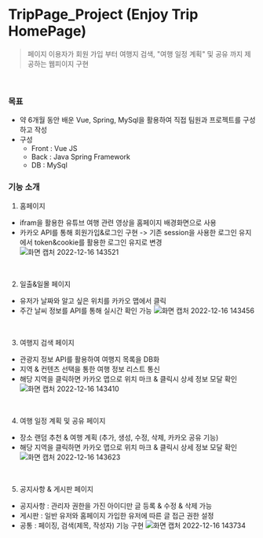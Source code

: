 # TripPage_Project (Enjoy Trip HomePage)
> 페이지 이용자가 회원 가입 부터 여행지 검색, "여행 일정 계획" 및 공유 까지 제공하는 웹피이지 구현
<br>

### 목표
- 약 6개월 동안 배운 Vue, Spring, MySql을 활용하여 직접 팀원과 프로젝트를 구성하고 작성
- 구성
  - Front : Vue JS
  - Back : Java Spring Framework
  - DB : MySql
 
### 기능 소개
1. 홈페이지
  - ifram을 활용한 유튜브 여행 관련 영상을 홈페이지 배경화면으로 사용
  - 카카오 API를 통해 회원가입&로그인 구현 -> 기존 session을 사용한 로그인 유지에서 token&cookie를 활용한 로그인 유지로 변경
  ![화면 캡처 2022-12-16 143521](https://user-images.githubusercontent.com/85625910/208029590-a94b457d-16d9-41a0-90e0-fe24f5136c49.png)
  <br>

2. 일출&일몰 페이지
  - 유저가 날짜와 알고 싶은 위치를 카카오 맵에서 클릭
  - 주간 날씨 정보를 API를 통해 실시간 확인 가능
  ![화면 캡처 2022-12-16 143456](https://user-images.githubusercontent.com/85625910/208029539-b32c4f45-9b41-4e61-b56e-ff7ff31f9d2f.png)
  <br>

3. 여행지 검색 페이지
  - 관광지 정보 API를 활용하여 여행지 목록을 DB화
  - 지역 & 컨텐츠 선택을 통한 여행 정보 리스트 통신
  - 해당 지역을 클릭하면 카카오 맵으로 위치 마크 & 클릭시 상세 정보 모달 확인
  ![화면 캡처 2022-12-16 143410](https://user-images.githubusercontent.com/85625910/208029472-8840b956-7ffd-421e-93ba-62bc737894dc.png)
  <br>

4. 여행 일정 계획 및 공유 페이지
  - 장소 랜덤 추천 & 여행 계획 (추가, 생성, 수정, 삭제, 카카오 공유 기능)
  - 해당 지역을 클릭하면 카카오 맵으로 위치 마크 & 클릭시 상세 정보 모달 확인
  ![화면 캡처 2022-12-16 143623](https://user-images.githubusercontent.com/85625910/208029713-75a9115d-cf2e-451e-91b6-7101b7398430.png)
  <br>

5. 공지사항 & 게시판 페이지
  - 공지사항 : 관리자 권한을 가진 아이디만 글 등록 & 수정 & 삭제 가능
  - 게시판 : 일반 유저와 홈페이지 가입한 유저에 따른 글 접근 권한 설정
  - 공통 : 페이징, 검색(제목, 작성자) 기능 구현
  ![화면 캡처 2022-12-16 143734](https://user-images.githubusercontent.com/85625910/208029853-8466768d-8565-4bc6-a42b-da22ed409d30.png)
  <br>

  
